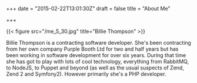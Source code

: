 +++
date = "2015-02-22T13:01:30Z"
draft = false
title = "About Me"

+++

{{< figure src="/me_5_30.jpg" title="Billie Thompson" >}}

Billie Thompson is a contracting software developer. She's been contracting from her own company Purple Booth Ltd for two and half years but has been working in software development for over six years. During that time she has got to play with lots of cool technology, everything from RabbitMQ, to NodeJS, to Puppet and beyond (as well as the usual suspects of Zend, Zend 2 and Symfony2). However primarily she's a PHP developer.